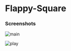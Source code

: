 # Flappy-Square

### Screenshots

![main](https://user-images.githubusercontent.com/31897425/31307358-920a6228-ab80-11e7-932a-b752c04516a5.png)


![play](https://user-images.githubusercontent.com/31897425/31307379-ffce2498-ab80-11e7-90ff-eac4637c19bf.png)

